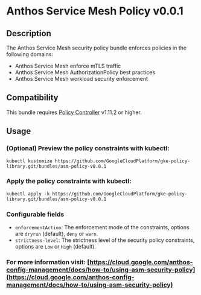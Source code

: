 # Anthos Service Mesh Policy v0.0.1

## Description
The Anthos Service Mesh security policy bundle enforces policies in the following domains:
- Anthos Service Mesh enforce mTLS traffic
- Anthos Service Mesh AuthorizationPolicy best practices
- Anthos Service Mesh workload security enforcement

## Compatibility

This bundle requires [Policy Controller](https://cloud.google.com/anthos-config-management/docs/concepts/policy-controller) v1.11.2 or higher.

## Usage

### (Optional) Preview the policy constraints with kubectl:
```shell
kubectl kustomize https://github.com/GoogleCloudPlatform/gke-policy-library.git/bundles/asm-policy-v0.0.1
```

### Apply the policy constraints with kubectl:
```shell
kubectl apply -k https://github.com/GoogleCloudPlatform/gke-policy-library.git/bundles/asm-policy-v0.0.1
```

### Configurable fields
-   `enforcementAction`: The enforcement mode of the constraints, options are `dryrun` (default),
    `deny` or `warn`.
-   `strictness-level`: The strictness level of the security policy constraints, options are `Low` or
    `High` (default).

### For more information visit: [https://cloud.google.com/anthos-config-management/docs/how-to/using-asm-security-policy](https://cloud.google.com/anthos-config-management/docs/how-to/using-asm-security-policy)
